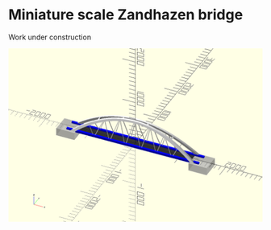 # Miniature scale Zandhazen bridge 

Work under construction

![Zandhazenbridge](Zandhazenbridge.png)
